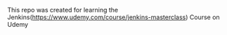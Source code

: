 This repo was created for learning the Jenkins(https://www.udemy.com/course/jenkins-masterclass) Course on Udemy
